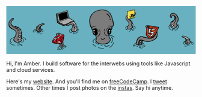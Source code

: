 ![Coding octopus holding symbols for Javascript, Ruby, HTML and a laptop](/coding-octopus.png)

Hi, I'm Amber. I build software for the interwebs using tools like Javascript and cloud services.

Here's my [website](https://wilkie.tech).
And you'll find me on [freeCodeCamp](https://www.freecodecamp.org/news/author/amber/).
I [tweet](https://twitter.com/heyamberwilkie) sometimes. Other times I post photos on the [instas](https://www.instagram.com/heyamberwilkie/). 
Say hi anytime.